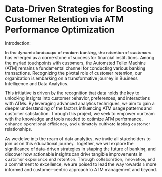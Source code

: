 # Data-Driven Strategies for Boosting Customer Retention via ATM Performance Optimization
Introduction:

In the dynamic landscape of modern banking, the retention of customers has emerged as a cornerstone of success for financial institutions. Among the myriad touchpoints with customers, the Automated Teller Machine (ATM) remains a fundamental channel for conducting various banking transactions. Recognizing the pivotal role of customer retention, our organization is embarking on a transformative journey in Business Intelligence and Data Analytics.

This initiative is driven by the recognition that data holds the key to unlocking insights into customer behavior, preferences, and interactions with ATMs. By leveraging advanced analytics techniques, we aim to gain a deeper understanding of the factors influencing ATM usage patterns and customer satisfaction. Through this project, we seek to empower our team with the knowledge and tools needed to optimize ATM performance, enhance operational efficiency, and ultimately cultivate lasting customer relationships.

As we delve into the realm of data analytics, we invite all stakeholders to join us on this educational journey. Together, we will explore the significance of data-driven strategies in shaping the future of banking, and discover how actionable insights can drive tangible improvements in customer experience and retention. Through collaboration, innovation, and a commitment to excellence, we are poised to lead the way towards a more informed and customer-centric approach to ATM management and beyond.
